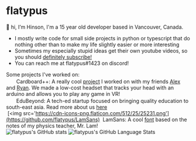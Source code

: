 # flatypus

👋 hi, I’m Hinson, I'm a 15 year old developer based in Vancouver, Canada. 
* I mostly write code for small side projects in python or typescript that do nothing other than to make my life slightly easier or more interesting
* Sometimes my especially stupid ideas get their own youtube videos, so you should [definitely subscribe!](https://youtube.com/flatypus)
* You can reach me at flatypus#1423 on discord!

Some projects I've worked on: <br>
&nbsp;[<img src='https://www.youtube.com/s/desktop/7449ebf7/img/favicon_32x32.png' width='16px'/>](https://www.youtube.com/watch?v=KP3yoWUXz70)&nbsp; Cardboard++: A really cool [project](https://github.com/nuggetbucket54/moneymoneyvr) I worked on with my friends [Alex](https://github.com/alexng353) and [Ryan](https://github.com/nuggetbucket54). We made a low-cost headset that tracks your head with an arduino and allows you to play any game in VR!<br>
&nbsp;[<img src='https://www.edubeyond.dev/index/logo.png' width='16px'/>](https://edubeyond.dev)&nbsp; EduBeyond: A tech-ed startup focused on bringing quality education to south-east asia. Read more about us [here](https://edubeyond.dev)<br>
&nbsp;[<img src='https://cdn-icons-png.flaticon.com/512/25/25231.png'](https://github.com/flatypus/LamSans)&nbsp; LamSans: A cool [font](https://github.com/flatypus/LamSans) based on the notes of my physics teacher, Mr. Lam!<br>
![flatypus's GitHub stats](https://github-readme-stats.vercel.app/api?username=flatypus&count_private=true&show_icons=true&theme=radical)
![flatypus's GitHub Language Stats](https://github-readme-stats.vercel.app/api/top-langs/?username=flatypus&count_private=true&show_icons=true&theme=radical&hide_border=false&layout=compact)

